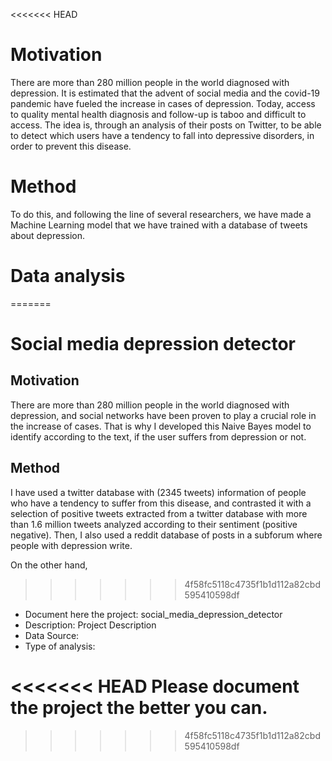 <<<<<<< HEAD
# Motivation


There are more than 280 million people in the world diagnosed with depression. It is estimated that the advent of social media and the covid-19 pandemic have fueled the increase in cases of depression. Today, access to quality mental health diagnosis and follow-up is taboo and difficult to access. The idea is, through an analysis of their posts on Twitter, to be able to detect which users have a tendency to fall into depressive disorders, in order to prevent this disease.

# Method


To do this, and following the line of several researchers, we have made a Machine Learning model that we have trained with a database of tweets about depression.

# Data analysis
=======
# Social media depression detector

## Motivation

There are more than 280 million people in the world diagnosed with depression, and social networks have been proven to play a crucial role in the increase of cases. That is why I developed this Naive Bayes model to identify according to the text, if the user suffers from depression or not.

## Method
I have used a twitter database with (2345 tweets) information of people who have a tendency to suffer from this disease, and contrasted it with a selection of positive tweets extracted from a twitter database with more than 1.6 million tweets analyzed according to their sentiment (positive negative).
Then, I also used a reddit database of posts in a subforum where people with depression write.



On the other hand,
>>>>>>> 4f58fc5118c4735f1b1d112a82cbd595410598df
- Document here the project: social_media_depression_detector
- Description: Project Description
- Data Source:
- Type of analysis:

<<<<<<< HEAD
Please document the project the better you can.
=======
>>>>>>> 4f58fc5118c4735f1b1d112a82cbd595410598df

